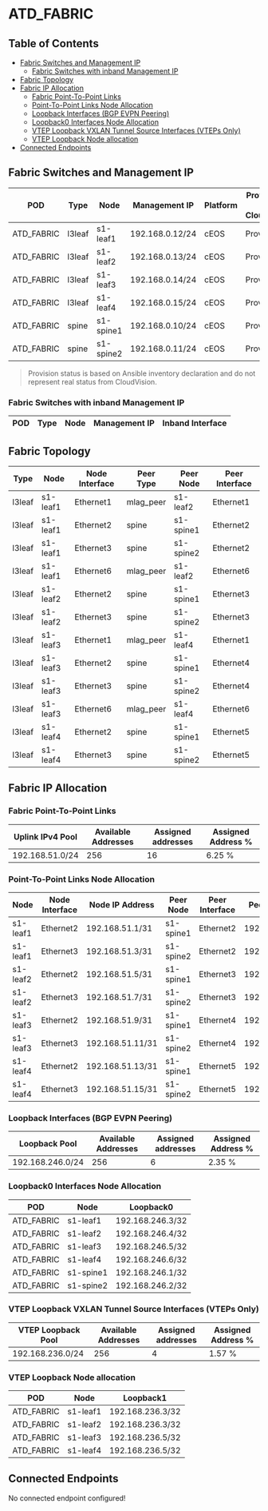 # ATD_FABRIC

## Table of Contents

- [Fabric Switches and Management IP](#fabric-switches-and-management-ip)
  - [Fabric Switches with inband Management IP](#fabric-switches-with-inband-management-ip)
- [Fabric Topology](#fabric-topology)
- [Fabric IP Allocation](#fabric-ip-allocation)
  - [Fabric Point-To-Point Links](#fabric-point-to-point-links)
  - [Point-To-Point Links Node Allocation](#point-to-point-links-node-allocation)
  - [Loopback Interfaces (BGP EVPN Peering)](#loopback-interfaces-bgp-evpn-peering)
  - [Loopback0 Interfaces Node Allocation](#loopback0-interfaces-node-allocation)
  - [VTEP Loopback VXLAN Tunnel Source Interfaces (VTEPs Only)](#vtep-loopback-vxlan-tunnel-source-interfaces-vteps-only)
  - [VTEP Loopback Node allocation](#vtep-loopback-node-allocation)
- [Connected Endpoints](#connected-endpoints)

## Fabric Switches and Management IP

| POD | Type | Node | Management IP | Platform | Provisioned in CloudVision | Serial Number |
| --- | ---- | ---- | ------------- | -------- | -------------------------- | ------------- |
| ATD_FABRIC | l3leaf | s1-leaf1 | 192.168.0.12/24 | cEOS | Provisioned | - |
| ATD_FABRIC | l3leaf | s1-leaf2 | 192.168.0.13/24 | cEOS | Provisioned | - |
| ATD_FABRIC | l3leaf | s1-leaf3 | 192.168.0.14/24 | cEOS | Provisioned | - |
| ATD_FABRIC | l3leaf | s1-leaf4 | 192.168.0.15/24 | cEOS | Provisioned | - |
| ATD_FABRIC | spine | s1-spine1 | 192.168.0.10/24 | cEOS | Provisioned | - |
| ATD_FABRIC | spine | s1-spine2 | 192.168.0.11/24 | cEOS | Provisioned | - |

> Provision status is based on Ansible inventory declaration and do not represent real status from CloudVision.

### Fabric Switches with inband Management IP

| POD | Type | Node | Management IP | Inband Interface |
| --- | ---- | ---- | ------------- | ---------------- |

## Fabric Topology

| Type | Node | Node Interface | Peer Type | Peer Node | Peer Interface |
| ---- | ---- | -------------- | --------- | ----------| -------------- |
| l3leaf | s1-leaf1 | Ethernet1 | mlag_peer | s1-leaf2 | Ethernet1 |
| l3leaf | s1-leaf1 | Ethernet2 | spine | s1-spine1 | Ethernet2 |
| l3leaf | s1-leaf1 | Ethernet3 | spine | s1-spine2 | Ethernet2 |
| l3leaf | s1-leaf1 | Ethernet6 | mlag_peer | s1-leaf2 | Ethernet6 |
| l3leaf | s1-leaf2 | Ethernet2 | spine | s1-spine1 | Ethernet3 |
| l3leaf | s1-leaf2 | Ethernet3 | spine | s1-spine2 | Ethernet3 |
| l3leaf | s1-leaf3 | Ethernet1 | mlag_peer | s1-leaf4 | Ethernet1 |
| l3leaf | s1-leaf3 | Ethernet2 | spine | s1-spine1 | Ethernet4 |
| l3leaf | s1-leaf3 | Ethernet3 | spine | s1-spine2 | Ethernet4 |
| l3leaf | s1-leaf3 | Ethernet6 | mlag_peer | s1-leaf4 | Ethernet6 |
| l3leaf | s1-leaf4 | Ethernet2 | spine | s1-spine1 | Ethernet5 |
| l3leaf | s1-leaf4 | Ethernet3 | spine | s1-spine2 | Ethernet5 |

## Fabric IP Allocation

### Fabric Point-To-Point Links

| Uplink IPv4 Pool | Available Addresses | Assigned addresses | Assigned Address % |
| ---------------- | ------------------- | ------------------ | ------------------ |
| 192.168.51.0/24 | 256 | 16 | 6.25 % |

### Point-To-Point Links Node Allocation

| Node | Node Interface | Node IP Address | Peer Node | Peer Interface | Peer IP Address |
| ---- | -------------- | --------------- | --------- | -------------- | --------------- |
| s1-leaf1 | Ethernet2 | 192.168.51.1/31 | s1-spine1 | Ethernet2 | 192.168.51.0/31 |
| s1-leaf1 | Ethernet3 | 192.168.51.3/31 | s1-spine2 | Ethernet2 | 192.168.51.2/31 |
| s1-leaf2 | Ethernet2 | 192.168.51.5/31 | s1-spine1 | Ethernet3 | 192.168.51.4/31 |
| s1-leaf2 | Ethernet3 | 192.168.51.7/31 | s1-spine2 | Ethernet3 | 192.168.51.6/31 |
| s1-leaf3 | Ethernet2 | 192.168.51.9/31 | s1-spine1 | Ethernet4 | 192.168.51.8/31 |
| s1-leaf3 | Ethernet3 | 192.168.51.11/31 | s1-spine2 | Ethernet4 | 192.168.51.10/31 |
| s1-leaf4 | Ethernet2 | 192.168.51.13/31 | s1-spine1 | Ethernet5 | 192.168.51.12/31 |
| s1-leaf4 | Ethernet3 | 192.168.51.15/31 | s1-spine2 | Ethernet5 | 192.168.51.14/31 |

### Loopback Interfaces (BGP EVPN Peering)

| Loopback Pool | Available Addresses | Assigned addresses | Assigned Address % |
| ------------- | ------------------- | ------------------ | ------------------ |
| 192.168.246.0/24 | 256 | 6 | 2.35 % |

### Loopback0 Interfaces Node Allocation

| POD | Node | Loopback0 |
| --- | ---- | --------- |
| ATD_FABRIC | s1-leaf1 | 192.168.246.3/32 |
| ATD_FABRIC | s1-leaf2 | 192.168.246.4/32 |
| ATD_FABRIC | s1-leaf3 | 192.168.246.5/32 |
| ATD_FABRIC | s1-leaf4 | 192.168.246.6/32 |
| ATD_FABRIC | s1-spine1 | 192.168.246.1/32 |
| ATD_FABRIC | s1-spine2 | 192.168.246.2/32 |

### VTEP Loopback VXLAN Tunnel Source Interfaces (VTEPs Only)

| VTEP Loopback Pool | Available Addresses | Assigned addresses | Assigned Address % |
| --------------------- | ------------------- | ------------------ | ------------------ |
| 192.168.236.0/24 | 256 | 4 | 1.57 % |

### VTEP Loopback Node allocation

| POD | Node | Loopback1 |
| --- | ---- | --------- |
| ATD_FABRIC | s1-leaf1 | 192.168.236.3/32 |
| ATD_FABRIC | s1-leaf2 | 192.168.236.3/32 |
| ATD_FABRIC | s1-leaf3 | 192.168.236.5/32 |
| ATD_FABRIC | s1-leaf4 | 192.168.236.5/32 |

## Connected Endpoints

No connected endpoint configured!
